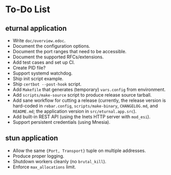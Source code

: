 To-Do List
==========

eturnal application
-------------------

- Write `doc/overview.edoc`.
- Document the configuration options.
- Document the port ranges that need to be accessible.
- Document the supported RFCs/extensions.
- Add test cases and set up CI.
- Create PID file?
- Support systemd watchdog.
- Ship init script example.
- Ship `certbot --post-hook` script.
- Add `Makefile` that generates (temporary) `vars.config` from environment.
- Add `scripts/make-source` script to produce release source tarball.
- Add sane workflow for cutting a release (currently, the release version is
  hard-coded in `rebar.config`, `scripts/make-binary`, `CHANGELOG.md`, and
  `README.md`; the application version in `src/eturnal.app.src`).
- Add built-in REST API (using the Inets HTTP server with `mod_esi`).
- Support persistent credentials (using Mnesia).

stun application
----------------

- Allow the same `{Port, Transport}` tuple on multiple addresses.
- Produce proper logging.
- Shutdown workers cleanly (no `brutal_kill`).
- Enforce `max_allocations` limit.
